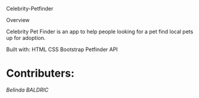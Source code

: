 Celebrity-Petfinder

Overview

Celebrity Pet Finder is an app to help people looking for a pet find local pets up for adoption.


Built with:
HTML
CSS
Bootstrap
Petfinder API

# Contributers:
_Belinda_
 _BALDRIC_
